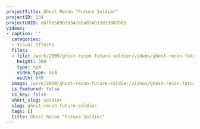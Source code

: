 ```yaml
---
projectTitle: Ghost Recon "Future Soldier"
projectID: 134
projectUUID: e6ffb509b3b347eba034b12d33887b85
videos:
- caption: ''
  categories:
  - Visual Effects
  files:
  - file: /work/2009/ghost-recon-future-soldier/videos/ghost-recon-future-soldier/ghost-recon-future-soldier.mp4
    height: 360
    type: mp4
    video_type: mp4
    width: 640
  image: /work/2009/ghost-recon-future-soldier/videos/ghost-recon-future-soldier/ghost-recon-future-soldier.03.jpg
  is_featured: false
  is_key: false
  short_slug: soldier
  slug: ghost-recon-future-soldier
  tags: []
  title: Ghost Recon "Future Soldier"
---
```

